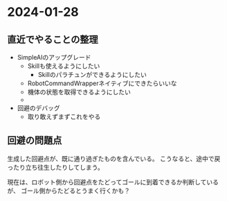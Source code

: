 # 2024-01-28

## 直近でやることの整理

- SimpleAIのアップグレード
  - Skillも使えるようにしたい
    - Skillのパラチュンができるようにしたい
  - RobotCommandWrapperネイティブにできたらいいな
  - 機体の状態を取得できるようにしたい
  -
- 回避のデバッグ
  - 取り敢えずまずこれをやる

## 回避の問題点

生成した回避点が、既に通り過ぎたものを含んでいる。
こうなると、途中で戻ったり立ち往生したりしてしまう。

現在は、ロボット側から回避点をたどってゴールに到着できるか判断しているが、
ゴール側からたどるとうまく行くかも？
